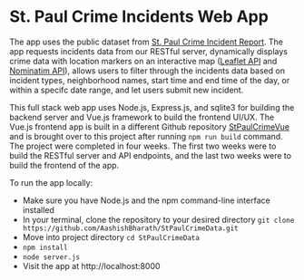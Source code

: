 # St. Paul Crime Incidents Web App
<!-- A Restful API working with St.Paul Crime Data -->

The app uses the public dataset from [St. Paul Crime Incident Report](https://information.stpaul.gov/datasets/stpaul::crime-incident-report/about). The app requests incidents data from our RESTful server, dynamically displays crime data with location markers on an interactive map ([Leaflet API](https://leafletjs.com/) and [Nominatim API](https://nominatim.org/release-docs/develop/api/Overview/)), allows users to filter through the incidents data based on incident types, neighborhood names, start time and end time of the day, or within a specifc date range, and let users submit new incident. 

This full stack web app uses Node.js, Express.js, and sqlite3 for building the backend server and Vue.js framework to build the frontend UI/UX. The Vue.js frontend app is built in a different Github repository [StPaulCrimeVue](https://github.com/AashishBharath/StPaulCrimeVue) and is brought over to this project after running `npm run build` command. The project were completed in four weeks. The first two weeks were to build the RESTful server and API endpoints, and the last two weeks were to build the frontend of the app. 

To run the app locally: 
- Make sure you have Node.js and the npm command-line interface installed
- In your terminal, clone the repository to your desired directory `git clone https://github.com/AashishBharath/StPaulCrimeData.git`
- Move into project directory `cd StPaulCrimeData`
- `npm install`
- `node server.js`
- Visit the app at http://localhost:8000
